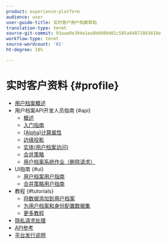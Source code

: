 ```yaml
---
product: experience-platform
audience: user
user-guide-title: 实时客户用户档案帮助
translation-type: tm+mt
source-git-commit: 93aae0e394e1ea9b6089d01c585a94871863818e
workflow-type: tm+mt
source-wordcount: '81'
ht-degree: 18%

---
```



# 实时客户资料 {#profile}

* [用户档案概述](home.md)
* 用户档案API开发人员指南 {#api}
   * [概述](api/overview.md)
   * [入门指南](api/getting-started.md)
   * [(Alpha)计算属性](api/computed-attributes.md)
   * [边缘投影](api/edge-projections.md)
   * [实体(用户档案访问)](api/entities.md)
   * [合并策略](api/merge-policies.md)
   * [用户档案系统作业（删除请求）](api/profile-system-jobs.md)
* UI指南 {#ui}
   * [用户档案用户指南](ui/user-guide.md)
   * [合并策略用户指南](ui/merge-policies.md)
* 教程 {#tutorials}
   * [将数据添加到用户档案](tutorials/add-profile-data.md)
   * [为用户档案和身份配置数据集](tutorials/dataset-configuration.md)
   * [更多教程](https://docs.adobe.com/content/help/zh-Hans/experience-platform/tutorials/home.html)
* [隐私请求处理](privacy.md)
* [API参考](https://www.adobe.io/apis/experienceplatform/home/api-reference.html#!acpdr/swagger-specs/real-time-customer-profile.yaml)
* [平台发行说明](https://www.adobe.com/go/platform-release-notes-en)